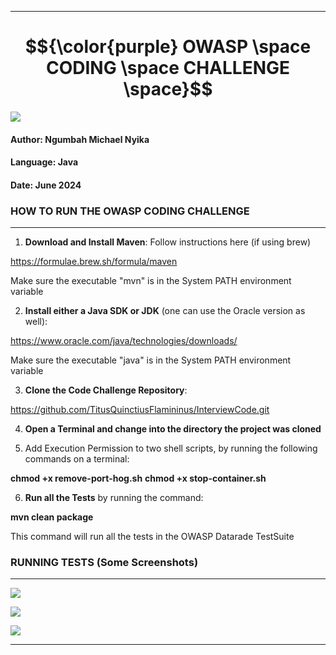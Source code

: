 -----------------------------------------------------------------------------------------------------------

# $${\color{purple} OWASP \space CODING \space CHALLENGE \space}$$

![](https://github.com/TitusQuinctiusFlamininus/InterviewCode/blob/main/datarade-code-challenge/screenshots/challenge_ss_7.png)

#### Author:    Ngumbah Michael Nyika
#### Language:  Java
#### Date:      June 2024


### HOW TO RUN THE OWASP CODING CHALLENGE
------------------------------------------

1. **Download and Install Maven**: Follow instructions here (if using brew)

https://formulae.brew.sh/formula/maven

Make sure the executable "mvn" is in the System PATH environment variable


2. **Install either a Java SDK or JDK** (one can use the Oracle version as well):

https://www.oracle.com/java/technologies/downloads/ 

Make sure the executable "java" is in the System PATH environment variable


3. **Clone the Code Challenge Repository**: 

https://github.com/TitusQuinctiusFlamininus/InterviewCode.git


4. **Open a Terminal and change into the directory the project was cloned**


5. Add Execution Permission to two shell scripts, by running the following commands on a terminal:

**chmod +x remove-port-hog.sh**
**chmod +x stop-container.sh**


6. **Run all the Tests** by running the command: 

**mvn clean package**

This command will run all the tests in the OWASP Datarade TestSuite



### RUNNING TESTS (Some Screenshots)
------------------------------------------

![](https://github.com/TitusQuinctiusFlamininus/InterviewCode/blob/main/datarade-code-challenge/screenshots/challenge_ss_5.png)

![](https://github.com/TitusQuinctiusFlamininus/InterviewCode/blob/main/datarade-code-challenge/screenshots/challenge_ss_9.png)

![](https://github.com/TitusQuinctiusFlamininus/InterviewCode/blob/main/datarade-code-challenge/screenshots/challenge_ss_1.png)


-----------------------------------------------------------------------------------------------------------


